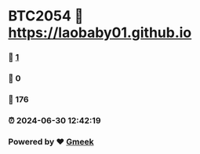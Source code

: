 # BTC2054 :link: https://laobaby01.github.io 
### :page_facing_up: [1](https://laobaby01.github.io/tag.html) 
### :speech_balloon: 0 
### :hibiscus: 176 
### :alarm_clock: 2024-06-30 12:42:19 
### Powered by :heart: [Gmeek](https://github.com/Meekdai/Gmeek)
